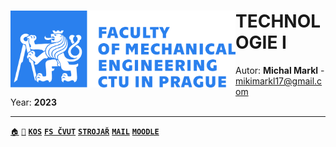 <body>    
    <div width="1200">
        <img src="..\Images\CTU_logo_banner.png" width="360" align="left"/>
</body>


# TECHNOLOGIE I
Autor: **Michal Markl** - mikimarkl17@gmail.com <br>Year: **2023**<br><hr>

<a href="https://github.com/michal-markl/CVUT-FS">```🏠```</a> 
<a href="https://github.com/michal-markl">```🪪```</a> 
[**`KOS`**](https://www.kos.cvut.cz/)
[**`FS ČVUT`**](https://www.fs.cvut.cz/)
[**`STROJAŘ`**](https://www.strojar.com/)
[**`MAIL`**](https://my.fs.cvut.cz/services/portal/)
[**`MOODLE`**](https://moodle-vyuka.cvut.cz/my/)
